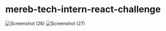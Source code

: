 # mereb-tech-intern-react-challenge
![Screenshot (26)](https://github.com/Betelhemmesele/mereb-tech-intern-react-challenge/assets/88847580/ce1ed84f-ce25-4f63-b375-e25ac1a8148e)
![Screenshot (27)](https://github.com/Betelhemmesele/mereb-tech-intern-react-challenge/assets/88847580/70a6f168-64e2-4d60-975f-9a4110f00643)
